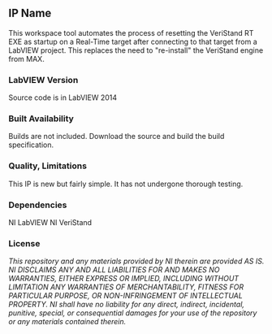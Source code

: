 ## IP Name ##

This workspace tool automates the process of resetting the VeriStand RT EXE as startup on a Real-Time target after connecting to that target from a LabVIEW project. This replaces the need to "re-install" the VeriStand engine from MAX. 

### LabVIEW Version ###

Source code is in LabVIEW 2014

### Built Availability ###

Builds are not included. Download the source and build the build specification.

### Quality, Limitations ###

This IP is new but fairly simple. It has not undergone thorough testing.

### Dependencies ###

NI LabVIEW
NI VeriStand

### License ###

*This repository and any materials provided by NI therein are provided AS IS. NI DISCLAIMS ANY AND ALL LIABILITIES FOR AND MAKES NO WARRANTIES, EITHER EXPRESS OR IMPLIED, INCLUDING WITHOUT LIMITATION ANY WARRANTIES OF MERCHANTABILITY, FITNESS FOR  PARTICULAR PURPOSE, OR NON-INFRINGEMENT OF INTELLECTUAL PROPERTY. NI shall have no liability for any direct, indirect, incidental, punitive, special, or consequential damages for your use of the repository or any materials contained therein.*